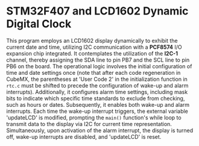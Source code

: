# STM32F407 and LCD1602 Dynamic Digital Clock

This program employs an LCD1602 display dynamically to exhibit the current date and time, utilizing I2C communication with a **PCF8574** I/O expansion chip integrated. It contemplates the utilization of the **I2C-1** channel, thereby assigning the SDA line to pin PB7 and the SCL line to pin PB6 on the board. The operational logic involves the initial configuration of time and date settings once (note that after each code regeneration in CubeMX, the parentheses at 'User Code 2' in the initialization function in `rtc.c` must be shifted to precede the configuration of wake-up and alarm interrupts). Additionally, it configures alarm time settings, including mask bits to indicate which specific time standards to exclude from checking, such as hours or dates. Subsequently, it enables both wake-up and alarm interrupts. Each time the wake-up interrupt triggers, the external variable 'updateLCD' is modified, prompting the `main()` function's while loop to transmit data to the display via I2C for current time representation. Simultaneously, upon activation of the alarm interrupt, the display is turned off, wake-up interrupts are disabled, and 'updateLCD' is reset.